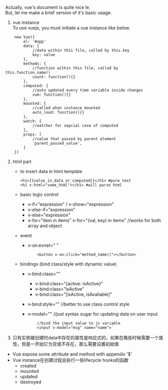 Actually, vue's document is quite nice le.   
But, let me make a brief version of it's basic usage.
1. vue instance   
    To use vuejs, you must initiate a vue instance like below.    
~~~~
    new Vue({
        el: '#app'
        data: {
            //data within this file, called by this.key
            key: value
        },
        methods: {
            //function within this file, called by this.function_name()
            count: function(){}
        },
        computed: {
            //auto updated every time variable inside changes
            sum: function(){}
        },
        mounted: {
            //called when instance mounted
            auto_load: function(){}
        },
        watch: {
            //watcher for sepcial case of computed
        },
        props: [
            //value that passed by parent element
            'parent_passed_value',
        ]
    })
~~~~
2. html part
    - to insert data in html template   

        ~~~~
        <h1>{{value_in_data_or_computed}}</h1> #pure text 
        <h1 v-html="some_html"></h1> #will parse html
        ~~~~ 

    - basic logic control
        - v-if="expression" / v-show="expression"
        - v-else-if="expression"
        - v-else="expression"
        - v-for="item in items" v-for="(val, key) in items"  //works for both array and object
    - event
        - v-on:evnet=" "

            ~~~~
                <button v-on:click="method_name()"></button>
            ~~~~
    
    - bindings (bind class/style with dynamic value)
        - v-bind:class=""
            - v-bind:class="{active: isActive}"
            - v-bind:class="isActive"
            - v-bind:class="[isActive, isAvaliable]"
        - v-bind:style="" //better to use class control style
        - v-model="" //just syntax sugar for updating data on user input

            ~~~~
                //bind the input value to js variable 
                <input v-model="msg" name="name">` 
            ~~~~
    
3. 只有实例被创建时data中存在的属性是响应式的，如果在晚些时候需要一个属性，但是一开始它为空或不存在，那么需要设置初始值
- Vue expose some attribute and method with appendix '$'
- Vue instance在创建过程会执行一些lifecycle hooks的函数
    - created
    - mounted
    - updated
    - destroyed
    